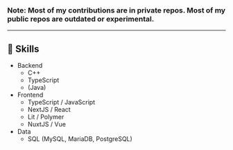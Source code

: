 <h3>
  Note: Most of my contributions are in private repos. Most of my public repos are outdated or experimental.
</h3>

---

## 💼 Skills

- Backend
  - C++
  - TypeScript
  - (Java)
- Frontend
  - TypeScript / JavaScript
  - NextJS / React
  - Lit / Polymer
  - NuxtJS / Vue
- Data
  - SQL (MySQL, MariaDB, PostgreSQL)
 
